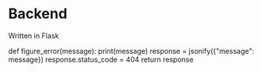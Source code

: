 # Backend
Written in Flask


def figure_error(message):
    print(message)
    response = jsonify({"message": message})
    response.status_code = 404
    return response

